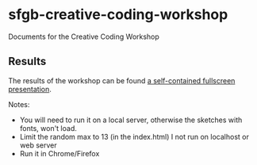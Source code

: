 # sfgb-creative-coding-workshop
Documents for the Creative Coding Workshop

## Results
The results of the workshop can be found [a self-contained fullscreen presentation](/presentation).

Notes:
- You will need to run it on a local server, otherwise the sketches with fonts, won't load.
- Limit the random max to 13 (in the index.html) I not run on localhost or web server
- Run it in Chrome/Firefox